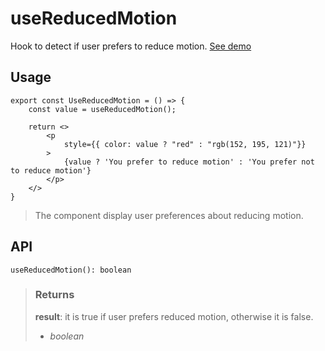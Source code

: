# useReducedMotion
Hook to detect if user prefers to reduce motion. [See demo](https://ndriadev.github.io/react-tools/#/hooks/api-dom/useReducedMotion)

## Usage

```tsx
export const UseReducedMotion = () => {
	const value = useReducedMotion();

	return <>
		<p
			style={{ color: value ? "red" : "rgb(152, 195, 121)"}}
		>
			{value ? 'You prefer to reduce motion' : 'You prefer not to reduce motion'}
		</p>
	</>
}
```

> The component display user preferences about reducing motion.


## API

```tsx
useReducedMotion(): boolean
```





> ### Returns
>
> __result__: it is true if user prefers reduced motion, otherwise it is false.
> - _boolean_  
>